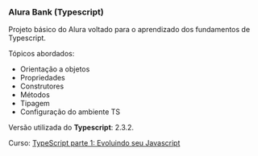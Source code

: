 ### Alura Bank (Typescript)

Projeto básico do Alura voltado para o aprendizado dos fundamentos de Typescript.

Tópicos abordados:
- Orientação a objetos
- Propriedades
- Construtores
- Métodos
- Tipagem
- Configuração do ambiente TS

Versão utilizada do **Typescript**: 2.3.2.

Curso: [TypeScript parte 1: Evoluindo seu Javascript](https://www.alura.com.br/curso-online-typescript-parte1)
